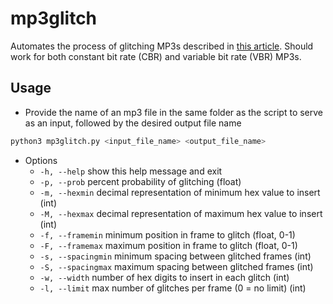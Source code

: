 # mp3glitch
Automates the process of glitching MP3s described in [this article](https://reillyspitzfaden.com/posts/2025/02/databending-part-2/). Should work for both constant bit rate (CBR) and variable bit rate (VBR) MP3s.

## Usage
- Provide the name of an mp3 file in the same folder as the script to serve as an input, followed by the desired output file name
```sh
python3 mp3glitch.py <input_file_name> <output_file_name>
```
- Options
    - `-h, --help`       show this help message and exit
    - `-p, --prob`       percent probability of glitching (float)
    - `-m, --hexmin`     decimal representation of minimum hex value to insert (int)
    - `-M, --hexmax`     decimal representation of maximum hex value to insert (int)
    - `-f, --framemin`   minimum position in frame to glitch (float, 0-1)
    - `-F, --framemax`   maximum position in frame to glitch (float, 0-1)
    - `-s, --spacingmin` minimum spacing between glitched frames (int)
    - `-S, --spacingmax` maximum spacing between glitched frames (int)
    - `-w, --width`      number of hex digits to insert in each glitch (int)
    - `-l, --limit`      max number of glitches per frame (0 = no limit) (int)